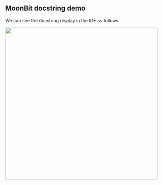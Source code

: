 ## MoonBit docstring demo

We can see the docstring display in the IDE as follows:

<img width="480" src="imgs/docs.jpg">